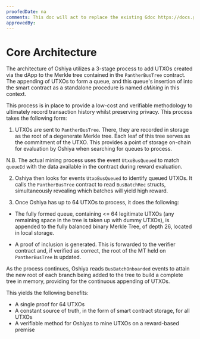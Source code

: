 ```yaml
---
proofedDate: na
comments: This doc will act to replace the existing Gdoc https://docs.google.com/document/d/1Mkweu5TlwaKR-eeu-xLJlo8h3xCUFCFbvCOFGLYoTzc/edit?usp=sharing
approvedBy:
---
```


# Core Architecture

The architecture of Oshiya utilizes a 3-stage process to add UTXOs created via the dApp to the Merkle tree contained in the `PantherBusTree` contract. The appending of UTXOs to form a queue, and this queue's insertion of into the smart contract as a standalone procedure is named *cMining* in this context.

This process is in place to provide a low-cost and verifiable methodology to ultimately record transaction history whilst preserving privacy. This process takes the following form:

1. UTXOs are sent to `PantherBusTree`. There, they are recorded in storage as the root of a degenerate Merkle tree. Each leaf of this tree serves as the commitment of the UTXO. This provides a point of storage on-chain for evaluation by Oshiya when searching for queues to process.

N.B. The actual mining process uses the event `UtxoBusQueued` to match `queueId` with the data available in the contract during reward evaluation. 

2. Oshiya then looks for events `UtxoBusQueued` to identify queued UTXOs. It calls the `PantherBusTree` contract to read `BusBatchRec` structs, simultaneously revealing which batches will yield high reward.

3. Once Oshiya has up to 64 UTXOs to process, it does the following:

- The fully formed queue, containing <= 64 legitimate UTXOs (any remaining space in the tree is taken up with dummy UTXOs), is appended to the fully balanced binary Merkle Tree, of depth 26, located in local storage. 

- A proof of inclusion is generated. This is forwarded to the verifier contract and, if verified as correct, the root of the MT held on `PantherBusTree` is updated. 

As the process continues, Oshiya reads `BusBatchOnboarded` events to attain the new root of each branch being added to the tree to build a complete tree in memory, providing for the continuous appending of UTXOs.

This yields the following benefits:
- A single proof for 64 UTXOs
- A constant source of truth, in the form of smart contract storage, for all UTXOs
- A verifiable method for Oshiyas to mine UTXOs on a reward-based premise

